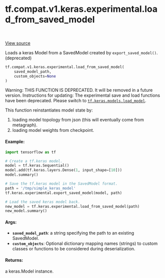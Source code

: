 <div itemscope itemtype="http://developers.google.com/ReferenceObject">
<meta itemprop="name" content="tf.compat.v1.keras.experimental.load_from_saved_model" />
<meta itemprop="path" content="Stable" />
</div>

# tf.compat.v1.keras.experimental.load_from_saved_model

<!-- Insert buttons and diff -->

<table class="tfo-notebook-buttons tfo-api" align="left">
</table>

<a target="_blank" href="/code/stable/tensorflow/python/keras/saving/saved_model_experimental.py">View source</a>



Loads a keras Model from a SavedModel created by `export_saved_model()`. (deprecated)

``` python
tf.compat.v1.keras.experimental.load_from_saved_model(
    saved_model_path,
    custom_objects=None
)
```



<!-- Placeholder for "Used in" -->

Warning: THIS FUNCTION IS DEPRECATED. It will be removed in a future version.
Instructions for updating:
The experimental save and load functions have been  deprecated. Please switch to <a href="../../../../../tf/keras/models/load_model.md"><code>tf.keras.models.load_model</code></a>.

This function reinstantiates model state by:
1) loading model topology from json (this will eventually come
   from metagraph).
2) loading model weights from checkpoint.

#### Example:



```python
import tensorflow as tf

# Create a tf.keras model.
model = tf.keras.Sequential()
model.add(tf.keras.layers.Dense(1, input_shape=[10]))
model.summary()

# Save the tf.keras model in the SavedModel format.
path = '/tmp/simple_keras_model'
tf.keras.experimental.export_saved_model(model, path)

# Load the saved keras model back.
new_model = tf.keras.experimental.load_from_saved_model(path)
new_model.summary()
```

#### Args:


* <b>`saved_model_path`</b>: a string specifying the path to an existing SavedModel.
* <b>`custom_objects`</b>: Optional dictionary mapping names
    (strings) to custom classes or functions to be
    considered during deserialization.


#### Returns:

a keras.Model instance.


